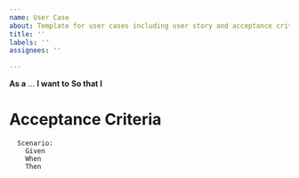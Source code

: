 ```yaml
---
name: User Case
about: Template for user cases including user story and acceptance criteria (cucumber)
title: ''
labels: ''
assignees: ''

---
```


**As a** ...
**I want to** 
**So that I** 

# Acceptance Criteria
```
  Scenario: 
    Given 
    When 
    Then 
```
